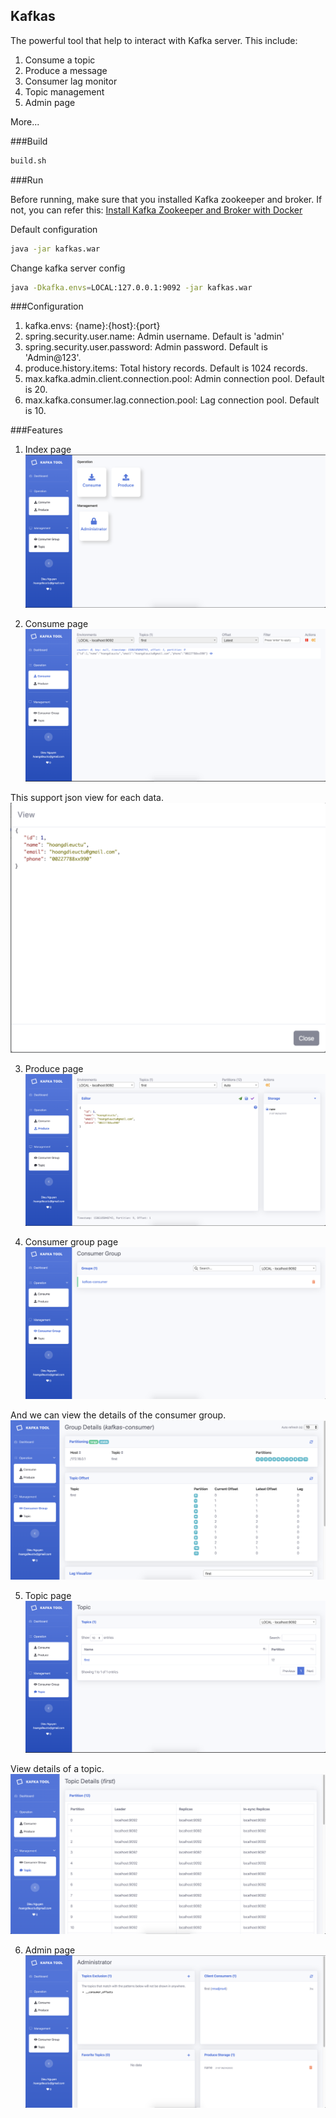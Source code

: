 ## Kafkas ##
The powerful tool that help to interact with Kafka server.
This include:
1. Consume a topic
2. Produce a message
3. Consumer lag monitor
4. Topic management
5. Admin page

More...

###Build
```bash
build.sh
```

###Run

Before running, make sure that you installed Kafka zookeeper and broker.
If not, you can refer this: [Install Kafka Zookeeper and Broker with Docker](https://github.com/hoangdieuctu/tools/tree/master/docker/kafka-zookeeper-and-broker)

Default configuration
```bash
java -jar kafkas.war
```

Change kafka server config
```bash
java -Dkafka.envs=LOCAL:127.0.0.1:9092 -jar kafkas.war
```

###Configuration

1. kafka.envs: {name}:{host}:{port}
2. spring.security.user.name: Admin username. Default is 'admin'
3. spring.security.user.password: Admin password. Default is 'Admin@123'.
4. produce.history.items: Total history records. Default is 1024 records.
5. max.kafka.admin.client.connection.pool: Admin connection pool. Default is 20.
6. max.kafka.consumer.lag.connection.pool: Lag connection pool. Default is 10.

###Features
1. Index page
![picture](index.png)

2. Consume page
![picture](consume.png)

This support json view for each data.
![picture](consume-json.png)

3. Produce page
![picture](produce.png)

4. Consumer group page
![picture](group.png)

And we can view the details of the consumer group.
![picture](group-detail.png)

5. Topic page
![picture](topic.png)

View details of a topic.
![picture](topic-detail.png)

6. Admin page
![picture](admin.png)